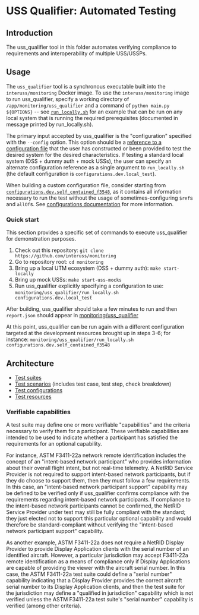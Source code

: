 # USS Qualifier: Automated Testing

## Introduction

The uss_qualifier tool in this folder automates verifying compliance to requirements and interoperability of multiple USS/USSPs.

## Usage

The `uss_qualifier` tool is a synchronous executable built into the `interuss/monitoring` Docker image.  To use the `interuss/monitoring` image to run uss_qualifier, specify a working directory of `/app/monitoring/uss_qualifier` and a command of `python main.py ${OPTIONS}` -- see [`run_locally.sh`](run_locally.sh) for an example that can be run on any local system that is running the required prerequisites (documented in message printed by run_locally.sh).

The primary input accepted by uss_qualifier is the "configuration" specified with the `--config` option.  This option should be a [reference to a configuration file](configurations/README.md) that the user has constructed or been provided to test the desired system for the desired characteristics.  If testing a standard local system (DSS + dummy auth + mock USSs), the user can specify an alternate configuration reference as a single argument to `run_locally.sh` (the default configuration is `configurations.dev.local_test`).

When building a custom configuration file, consider starting from [`configurations.dev.self_contained_f3548`](configurations/dev/self_contained_f3548.yaml), as it contains all information necessary to run the test without the usage of sometimes-configuring `$ref`s and `allOf`s.  See [configurations documentation](configurations/README.md) for more information.

### Quick start

This section provides a specific set of commands to execute uss_qualifier for demonstration purposes.

1. Check out this repository: `git clone https://github.com/interuss/monitoring`
2. Go to repository root: `cd monitoring`
3. Bring up a local UTM ecosystem (DSS + dummy auth): `make start-locally`
4. Bring up mock USSs: `make start-uss-mocks`
5. Run uss_qualifier explicitly specifying a configuration to use: `monitoring/uss_qualifier/run_locally.sh configurations.dev.local_test`

After building, uss_qualifier should take a few minutes to run and then `report.json` should appear in [monitoring/uss_qualifier](.)

At this point, uss_qualifier can be run again with a different configuration targeted at the development resources brought up in steps 3-6; for instance: `monitoring/uss_qualifier/run_locally.sh configurations.dev.self_contained_f3548`

## Architecture

* [Test suites](suites/README.md)
* [Test scenarios](scenarios/README.md) (includes test case, test step, check breakdown)
* [Test configurations](configurations/README.md)
* [Test resources](resources/README.md)

### Verifiable capabilities

A test suite may define one or more verifiable "capabilities" and the criteria necessary to verify them for a participant.  These verifiable capabilities are intended to be used to indicate whether a participant has satisfied the requirements for an optional capability.

For instance, ASTM F3411-22a network remote identification includes the concept of an "intent-based network participant" who provides information about their overall flight intent, but not real-time telemetry.  A NetRID Service Provider is not required to support intent-based network participants, but if they do choose to support them, then they must follow a few requirements.  In this case, an "intent-based network participant support" capability may be defined to be verified only if uss_qualifier confirms compliance with the requirements regarding intent-based network participants.  If compliance to the intent-based network participants cannot be confirmed, the NetRID Service Provider under test may still be fully compliant with the standard; they just elected not to support this particular optional capability and would therefore be standard-compliant without verifying the "intent-based network participant support" capability.

As another example, ASTM F3411-22a does not require a NetRID Display Provider to provide Display Application clients with the serial number of an identified aircraft.  However, a particular jurisdiction may accept F3411-22a remote identification as a means of compliance only if Display Applications are capable of providing the viewer with the aircraft serial number.  In this case, the ASTM F3411-22a test suite could define a "serial number" capability indicating that a Display Provider provides the correct aircraft serial number to its Display Application clients, and then the test suite for the jurisdiction may define a "qualified in jurisdiction" capability which is not verified unless the ASTM F3411-22a test suite's "serial number" capability is verified (among other criteria).
